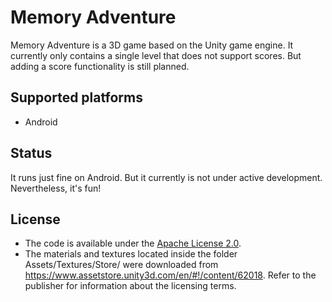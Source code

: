 # Memory Adventure
Memory Adventure is a 3D game based on the Unity game engine. It currently only contains a single level that does not support scores. But adding a score functionality is still planned.

## Supported platforms
- Android

## Status
It runs just fine on Android. But it currently is not under active development. Nevertheless, it's fun!

## License
- The code is available under the [Apache License 2.0](https://github.com/FSteitz/remember-adventure/blob/master/LICENSE.md).
- The materials and textures located inside the folder Assets/Textures/Store/ were downloaded from https://www.assetstore.unity3d.com/en/#!/content/62018.
  Refer to the publisher for information about the licensing terms.